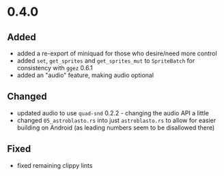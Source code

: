# 0.4.0

## Added

* added a re-export of miniquad for those who desire/need more control
* added `set`, `get_sprites` and `get_sprites_mut` to `SpriteBatch` for consistency with `ggez` 0.6.1
* added an "audio" feature, making audio optional 

## Changed

* updated audio to use `quad-snd` 0.2.2 - changing the audio API a little
* changed `05_astroblasto.rs` into just `astroblasto.rs` to allow for easier building on Android (as leading numbers seem to be disallowed there)

## Fixed

* fixed remaining clippy lints